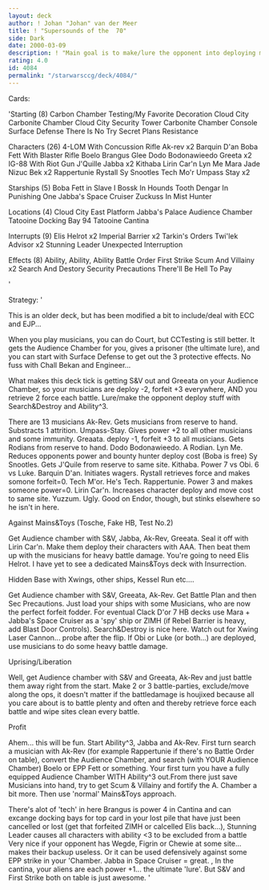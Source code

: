 ```yaml
---
layout: deck
author: ! Johan "Johan" van der Meer
title: ! "Supersounds of the  70"
side: Dark
date: 2000-03-09
description: ! "Main goal is to make/lure the opponent into deploying mains, which you battle away with high power for a low force cost. In the process you can retrieve like mad, and 'move along' a Luke or other main."
rating: 4.0
id: 4084
permalink: "/starwarsccg/deck/4084/"
---
```

Cards: 

'Starting (8)
Carbon Chamber Testing/My Favorite Decoration
Cloud City Carbonite Chamber
Cloud City Security Tower
Carbonite Chamber Console
Surface Defense
There Is No Try
Secret Plans
Resistance

Characters (26)
4-LOM With Concussion Rifle
Ak-rev x2
Barquin D'an
Boba Fett With Blaster Rifle
Boelo
Brangus Glee
Dodo Bodonawieedo
Greeta x2
IG-88 With Riot Gun
J'Quille
Jabba x2
Kithaba
Lirin Car'n
Lyn Me
Mara Jade
Nizuc Bek x2
Rappertunie
Rystall
Sy Snootles
Tech Mo'r
Umpass Stay x2

Starships (5)
Boba Fett in Slave I
Bossk In Hounds Tooth
Dengar In Punishing One
Jabba's Space Cruiser
Zuckuss In Mist Hunter

Locations (4)
Cloud City East Platform
Jabba's Palace Audience Chamber
Tatooine Docking Bay 94
Tatooine Cantina

Interrupts (9)
Elis Helrot x2
Imperial Barrier x2
Tarkin's Orders
Twi'lek Advisor x2
Stunning Leader
Unexpected Interruption

Effects (8)
Ability, Ability, Ability
Battle Order
First Strike
Scum And Villainy x2
Search And Destory
Security Precautions
There'll Be Hell To Pay

'

Strategy: '

This is an older deck, but has been modified a bit to include/deal with ECC and EJP...

When you play musicians, you can do Court, but CCTesting is still better. It gets the Audience Chamber for you, gives a prisoner (the ultimate lure), and you can start with Surface Defense to get out the 3 protective effects. No fuss with Chall Bekan and Engineer...

What makes this deck tick is getting S&V out and Greeata on your Audience Chamber, so your musicians are deploy -2, forfeit +3 everywhere, AND you retrieve 2 force each battle. Lure/make the opponent deploy stuff with Search&Destroy and Ability^3.

There are 13 musicians
Ak-Rev. Gets musicians from reserve to hand. Substracts 1 attrition.
Umpass-Stay. Gives power +2 to all other musicians and some immunity.
Greaata. deploy -1, forfeit +3 to all musicians. Gets Rodians from reserve to hand.
Dodo Bodonawieedo. A Rodian.
Lyn Me. Reduces opponents power and bounty hunter deploy cost (Boba is free)
Sy Snootles. Gets J'Quile from reserve to same site.
Kithaba. Power 7 vs Obi. 6 vs Luke.
Barquin D'an. Initiates wagers.
Rystall retrieves force and makes somone forfeit=0.
Tech M'or. He's Tech.
Rappertunie. Power 3 and makes someone power=0.
Lirin Car'n. Increases character deploy and move cost to same site.
Yuzzum. Ugly. Good on Endor, though, but stinks elsewhere so he isn't in here.


Against Mains&Toys (Tosche, Fake HB, Test No.2)

Get Audience chamber with S&V, Jabba, Ak-Rev, Greeata. Seal it off with Lirin Car'n. Make them deploy their characters with AAA. Then beat them up with the musicians for heavy battle damage. You're going to need Elis Helrot. I have yet to see a dedicated Mains&Toys deck with Insurrection.


Hidden Base with Xwings, other ships, Kessel Run etc....

Get Audience chamber with S&V, Greeata, Ak-Rev. Get Battle Plan and then Sec Precautions. Just load your ships with some Musicians, who are now the perfect forfeit fodder. For eventual Clack D'or 7 HB decks use Mara + Jabba's Space Cruiser as a 'spy' ship or ZIMH (if Rebel Barrier is heavy, add Blast Door Controls). Search&Destroy is nice here. Watch out for Xwing Laser Cannon... probe after the flip. If Obi or Luke (or both...) are deployed, use musicians to do some heavy battle damage.


Uprising/Liberation

Well, get Audience chamber with S&V and Greeata, Ak-Rev and just battle them away right from the start. Make 2 or 3 battle-parties, exclude/move along the ops, it doesn't matter if the battledamage is houjixed because all you care about is to battle plenty and often and thereby retrieve force each battle and wipe sites clean every battle.


Profit

Ahem... this will be fun. Start Ability^3, Jabba and Ak-Rev. First turn search a musician with Ak-Rev (for example Rappertunie if there's no Battle Order on table), convert the Audience Chamber, and search (with YOUR Audience Chamber) Boelo or EPP Fett or something. Your first turn you have a fully equipped Audience Chamber WITH Ability^3 out.From there just save Musicians into hand, try to get Scum & Villainy and fortify the A. Chamber a bit more. Then use 'normal' Mains&Toys approach.


There's alot of 'tech' in here Brangus is power 4 in Cantina and can excange docking bays for top card in your lost pile that have just been cancelled or lost (get that forfeited ZIMH or calcelled Elis back...), Stunning Leader causes all characters with ability <3 to be excluded from a battle Very nice if your opponent has Wegde, Figrin or Chewie at some site... makes their backup useless. Or it can be used defensively against some EPP strike in your 'Chamber. Jabba in Space Cruiser = great. , In the cantina, your aliens are each power +1... the ultimate 'lure'. But S&V and First Strike both on table is just awesome.	'
